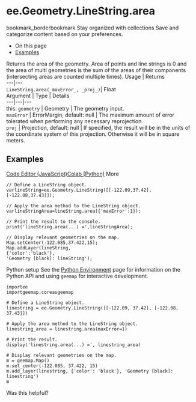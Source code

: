  
#  ee.Geometry.LineString.area
bookmark_borderbookmark Stay organized with collections  Save and categorize content based on your preferences.
  * On this page
  * [Examples](https://developers.google.com/earth-engine/apidocs/ee-geometry-linestring-area#examples)


Returns the area of the geometry. Area of points and line strings is 0 and the area of multi geometries is the sum of the areas of their components (intersecting areas are counted multiple times).
Usage | Returns  
---|---  
`LineString.area(_maxError_, _proj_)`|  Float  
Argument | Type | Details  
---|---|---  
this: `geometry` | Geometry | The geometry input.  
`maxError` | ErrorMargin, default: null | The maximum amount of error tolerated when performing any necessary reprojection.  
`proj` | Projection, default: null | If specified, the result will be in the units of the coordinate system of this projection. Otherwise it will be in square meters.  
## Examples
[Code Editor (JavaScript)](https://developers.google.com/earth-engine/apidocs/ee-geometry-linestring-area#code-editor-javascript-sample)[Colab (Python)](https://developers.google.com/earth-engine/apidocs/ee-geometry-linestring-area#colab-python-sample) More
```
// Define a LineString object.
varlineString=ee.Geometry.LineString([[-122.09,37.42],[-122.08,37.43]]);

// Apply the area method to the LineString object.
varlineStringArea=lineString.area({'maxError':1});

// Print the result to the console.
print('lineString.area(...) =',lineStringArea);

// Display relevant geometries on the map.
Map.setCenter(-122.085,37.422,15);
Map.addLayer(lineString,
{'color':'black'},
'Geometry [black]: lineString');
```
Python setup
See the [ Python Environment](https://developers.google.com/earth-engine/guides/python_install) page for information on the Python API and using `geemap` for interactive development.
```
importee
importgeemap.coreasgeemap
```
```
# Define a LineString object.
linestring = ee.Geometry.LineString([[-122.09, 37.42], [-122.08, 37.43]])

# Apply the area method to the LineString object.
linestring_area = linestring.area(maxError=1)

# Print the result.
display('linestring.area(...) =', linestring_area)

# Display relevant geometries on the map.
m = geemap.Map()
m.set_center(-122.085, 37.422, 15)
m.add_layer(linestring, {'color': 'black'}, 'Geometry [black]: linestring')
m
```

Was this helpful?
